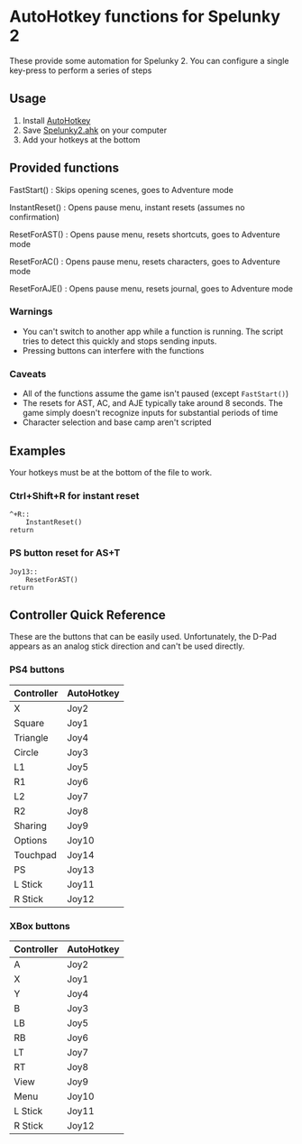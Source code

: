 # AutoHotkey functions for Spelunky 2

These provide some automation for Spelunky 2. You can configure a single key-press
to perform a series of steps

## Usage

1. Install [AutoHotkey](https://www.autohotkey.com/)
2. Save [Spelunky2.ahk](Spelunky2.ahk) on your computer
3. Add your hotkeys at the bottom

## Provided functions

FastStart()
: Skips opening scenes, goes to Adventure mode

InstantReset()
:  Opens pause menu, instant resets (assumes no confirmation)

ResetForAST()
: Opens pause menu, resets shortcuts, goes to Adventure mode

ResetForAC()
: Opens pause menu, resets characters, goes to Adventure mode

ResetForAJE()
: Opens pause menu, resets journal, goes to Adventure mode

### Warnings

- You can't switch to another app while a function is running.
  The script tries to detect this quickly and stops sending inputs.
- Pressing buttons can interfere with the functions

### Caveats

- All of the functions assume the game isn't paused (except `FastStart()`)
- The resets for AST, AC, and AJE typically take around 8 seconds.
  The game simply doesn't recognize inputs for substantial periods of time
- Character selection and base camp aren't scripted

## Examples

Your hotkeys must be at the bottom of the file to work.

### Ctrl+Shift+R for instant reset

```autohotkey
^+R::
    InstantReset()
return
```

### PS button reset for AS+T

```autohotkey
Joy13::
    ResetForAST()
return
```

## Controller Quick Reference

These are the buttons that can be easily used. Unfortunately, the D-Pad
appears as an analog stick direction and can't be used directly.

### PS4 buttons

| Controller | AutoHotkey |
| ---------- | ---------- |
| X          | Joy2       |
| Square     | Joy1       |
| Triangle   | Joy4       |
| Circle     | Joy3       |
| L1         | Joy5       |
| R1         | Joy6       |
| L2         | Joy7       |
| R2         | Joy8       |
| Sharing    | Joy9       |
| Options    | Joy10      |
| Touchpad   | Joy14      |
| PS         | Joy13      |
| L Stick    | Joy11      |
| R Stick    | Joy12      |

### XBox buttons

| Controller | AutoHotkey |
| ---------- | ---------- |
| A          | Joy2       |
| X          | Joy1       |
| Y          | Joy4       |
| B          | Joy3       |
| LB         | Joy5       |
| RB         | Joy6       |
| LT         | Joy7       |
| RT         | Joy8       |
| View       | Joy9       |
| Menu       | Joy10      |
| L Stick    | Joy11      |
| R Stick    | Joy12      |
